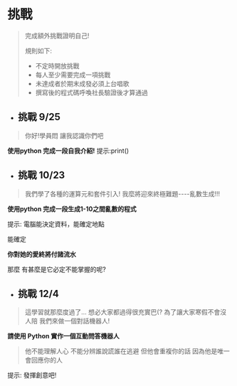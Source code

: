 # 挑戰 #
> 完成額外挑戰證明自己!
> 
> 規則如下:
> - 不定時開放挑戰
> - 每人至少需要完成一項挑戰
> - 未達成者於期末成發必須上台唱歌
> - 撰寫後的程式碼呼喚社長驗證後才算通過



- ##  挑戰 9/25 ##
> 你好!學員悶 讓我認識你們吧

**使用python 完成一段自我介紹!**
提示:print()

- ##  挑戰 10/23 ##
> 我們學了各種的運算元和套件引入!
> 我麼將迎來終極難題----亂數生成!!!

**使用python 完成一段生成1-10之間亂數的程式**

提示:
電腦能決定資料，能確定地點

能確定

 **你對她的愛終將付諸流水**

那麼 有甚麼是它必定不能掌握的呢?

- ##  挑戰 12/4 ##
> 這學習就那麼度過了...
> 想必大家都過得很充實巴(?
> 為了讓大家寒假不會沒人陪
> 我們來做一個對話機器人!

**請使用 Python 實作一個互動問答機器人**

> 他不能理解人心
> 不能分辨誰說謊誰在逃避
> 但他會重複你的話
> 因為他是唯一會回應你的人



提示:
發揮創意吧!


  
